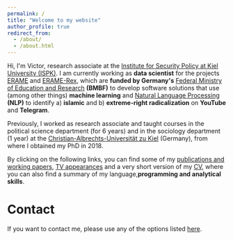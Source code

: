 ```yaml
---
permalink: /
title: "Welcome to my website"
author_profile: true
redirect_from: 
  - /about/
  - /about.html
---
```


Hi, I'm Victor, research associate at the [Institute for Security Policy at Kiel University (ISPK)](https://www.ispk.uni-kiel.de/en). I am currently working as **data scientist** for the projects [ERAME](https://www.ispk.uni-kiel.de/de/abteilungen/abteilung-terrorismus-und-radikalisierungsforschung/publikationen/download/projektumriss_erame.pdf) and [ERAME-Rex](https://www.ispk.uni-kiel.de/de/abteilungen/abteilung-terrorismus-und-radikalisierungsforschung/publikationen/download/projektumriss_erame-rex.pdf), which are **funded by Germany's** [Federal Ministry of Education and Research](https://www.bmbf.de/bmbf/en/home/home_node.html) **(BMBF)** to develop software solutions that use (among other things) **machine learning** and [Natural Language Processing](https://en.wikipedia.org/wiki/Natural_language_processing) **(NLP)** to identify a) **islamic** and b) **extreme-right radicalization** on **YouTube** and **Telegram**.

Previously, I worked as research associate and taught courses in the political science department (for 6 years) and in the sociology department (1 year) at the [Christian-Albrechts-Universität zu Kiel](https://www.uni-kiel.de/en/) (Germany), from where I obtained my PhD in 2018.

By clicking on the following links, you can find some of my [publications and working papers](https://victor-cruz-aceves.github.io//portfolio/), [TV appearances](https://victor-cruz-aceves.github.io//talks/) and a very short version of my [CV](https://victor-cruz-aceves.github.io//cv/), where you can also find a summary of my language,**programming and analytical skills**.

Contact
======
If you want to contact me, please use any of the options listed [here](https://www.ispk.uni-kiel.de/en/staff/staff/dr-victor-cruz-aceves).

